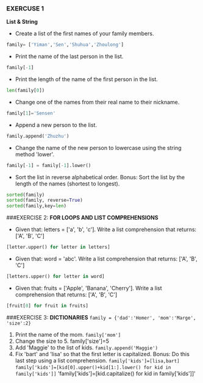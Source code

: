 ### EXERCUSE 1
**List & String**
* Create a list of the first names of your family members.
```python
family= ['Yiman','Sen','Shuhua','Zhoulong']
```
* Print the name of the last person in the list.
```python
family[-1]
```
* Print the length of the name of the first person in the list.
```python
len(family[0])
```
* Change one of the names from their real name to their nickname.
```python
family[1]='Sensen'
```
* Append a new person to the list.
```python
family.append('Zhuzhu')
```
* Change the name of the new person to lowercase using the string method 'lower'.
```python
family[-1] = family[-1].lower()
```
* Sort the list in reverse alphabetical order.
Bonus: Sort the list by the length of the names (shortest to longest).
```python
sorted(family)
sorted(family, reverse=True)
sorted(family,key=len)
```

###EXERCISE 2:
**FOR LOOPS AND LIST COMPREHENSIONS**
* Given that: letters = ['a', 'b', 'c']. Write a list comprehension that returns: ['A', 'B', 'C']
```python
[letter.upper() for letter in letters]
```
* Given that: word = 'abc'. Write a list comprehension that returns: ['A', 'B', 'C']
```python
[letters.upper() for letter in word]
```
* Given that: fruits = ['Apple', 'Banana', 'Cherry']. Write a list comprehension that returns: ['A', 'B', 'C']
```python
[fruit[0] for fruit in fruits]
```
###EXERCISE 3:
**DICTIONARIES**
`family = {'dad':'Homer', 'mom':'Marge', 'size':2}`
1. Print the name of the mom.
`family['mom']`
2. Change the size to 5.
family['size']=5
3. Add 'Maggie' to the list of kids.
`family.append('Maggie')`
4. Fix 'bart' and 'lisa' so that the first letter is capitalized.
Bonus: Do this last step using a list comprehension.
`family['kids']=[lisa,bart]`
`family['kids']=[kid[0].upper()+kid[1:].lower() for kid in family['kids']]`
'family['kids']=[kid.capitalize() for kid in family['kids']]'
